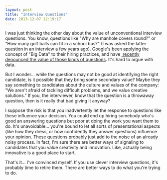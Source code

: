 ```yaml
---
layout: post
title: "Interview Questions"
date: 2013-12-07 12:19:17
---
```


<p class="p1">
  I was just thinking the other day about the value of unconventional interview questions. You know, questions like "Why are manhole covers round?" or "How many golf balls can fit in a school bus?" (I was asked the latter question in an interview a few years ago). Google's been applying the concept of "Big Data" to their hiring practices, and have <a href="http://www.nytimes.com/2013/06/20/business/in-head-hunting-big-data-may-not-be-such-a-big-deal.html"><span class="s1"> recently denounced the value of those kinds of questions</span></a>. It's hard to argue with data.
</p>

<p class="p1">
  But I wonder… while the questions may not be good at identifying the right candidate, is it possible that they bring some secondary value? Maybe they say something to candidates about the culture and values of the company: "We aren't afraid of tackling difficult problems, and we value creative solutions." If you, the interviewer, know that the question is a throwaway question, then is it really that bad giving it anyway?
</p>

<p class="p1">
  I suppose the risk is that you inadvertently let the response to questions like these influence your decision. You could end up hiring somebody who's good an answering questions but poor at doing the work you want them to do. It's unavoidable... you're bound to let all sorts of presentational aspects (like how they dress, or how confidently they answer questions) influence your opinion. These questions probably just add to the noise of an already noisy process. In fact, I'm sure there are better ways of signaling to candidates that you value creativity and innovation. Like, actually being innovative is a good place to start.
</p>

<p class="p1">
  That's it... I've convinced myself. If you use clever interview questions, it's probably time to retire them. There are better ways to do what you're trying to do.
</p>